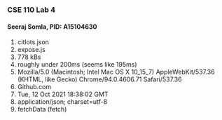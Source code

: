 ### CSE 110 Lab 4
#### Seeraj Somla, PID: A15104630
1. citlots.json
2. expose.js
3. 778 kBs
4. roughly under 200ms (seems like 195ms)
5. Mozilla/5.0 (Macintosh; Intel Mac OS X 10_15_7) AppleWebKit/537.36 (KHTML, like Gecko) Chrome/94.0.4606.71 Safari/537.36
6. Github.com
7. Tue, 12 Oct 2021 18:38:02 GMT
8. application/json; charset=utf-8
9. fetchData (fetch)